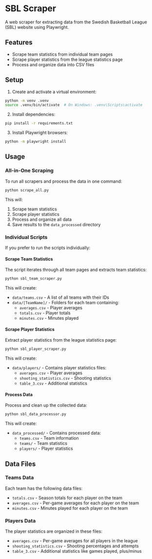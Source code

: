 # SBL Scraper

A web scraper for extracting data from the Swedish Basketball League (SBL) website using Playwright.

## Features

- Scrape team statistics from individual team pages
- Scrape player statistics from the league statistics page
- Process and organize data into CSV files

## Setup

1. Create and activate a virtual environment:
```bash
python -m venv .venv
source .venv/bin/activate  # On Windows: .venv\Scripts\activate
```

2. Install dependencies:
```bash
pip install -r requirements.txt
```

3. Install Playwright browsers:
```bash
python -m playwright install
```

## Usage

### All-in-One Scraping

To run all scrapers and process the data in one command:

```bash
python scrape_all.py
```

This will:
1. Scrape team statistics
2. Scrape player statistics
3. Process and organize all data
4. Save results to the `data_processed` directory

### Individual Scripts

If you prefer to run the scripts individually:

#### Scrape Team Statistics

The script iterates through all team pages and extracts team statistics:

```bash
python sbl_team_scraper.py
```

This will create:
- `data/teams.csv` - A list of all teams with their IDs
- `data/[TeamName]/` - Folders for each team containing:
  - `averages.csv` - Player averages
  - `totals.csv` - Player totals
  - `minutes.csv` - Minutes played

#### Scrape Player Statistics

Extract player statistics from the league statistics page:

```bash
python sbl_player_scraper.py
```

This will create:
- `data/players/` - Contains player statistics files:
  - `averages.csv` - Player averages
  - `shooting_statistics.csv` - Shooting statistics
  - `table_3.csv` - Additional statistics

#### Process Data

Process and clean up the collected data:

```bash
python sbl_data_processor.py
```

This will create:
- `data_processed/` - Contains processed data:
  - `teams.csv` - Team information
  - `teams/` - Team statistics
  - `players/` - Player statistics

## Data Files

### Teams Data

Each team has the following data files:

- `totals.csv` - Season totals for each player on the team
- `averages.csv` - Per-game averages for each player on the team
- `minutes.csv` - Minutes played for each player on the team

### Players Data

The player statistics are organized in these files:

- `averages.csv` - Per-game averages for all players in the league
- `shooting_statistics.csv` - Shooting percentages and attempts
- `table_3.csv` - Additional statistics like games played, plus/minus
